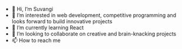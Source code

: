 - 👋 Hi, I’m Suvangi
- 👀 I’m interested in web development, competitive programming and looks forward to build innovative projects
- 🌱 I’m currently learning React
- 💞️ I’m looking to collaborate on creative and brain-knacking projects 
- 📫 How to reach me

<!---
suvangi2205/suvangi2205 is a ✨ special ✨ repository because its `README.md` (this file) appears on your GitHub profile.
You can click the Preview link to take a look at your changes.
--->
